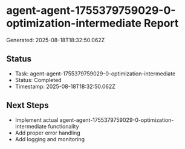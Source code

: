 # agent-agent-1755379759029-0-optimization-intermediate Report

Generated: 2025-08-18T18:32:50.062Z

## Status
- Task: agent-agent-1755379759029-0-optimization-intermediate
- Status: Completed
- Timestamp: 2025-08-18T18:32:50.062Z

## Next Steps
- Implement actual agent-agent-1755379759029-0-optimization-intermediate functionality
- Add proper error handling
- Add logging and monitoring
